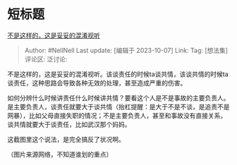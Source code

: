 # 短标题
[不是这样的，这是妥妥的混淆视听](https://www.zhihu.com/pin/1693948528685203456)

> Author: #NellNell
> Last update: [编辑于 2023-10-07]
> Link:
> Tag: [想法集]
> 评论区:
> 泛讨论:

不是这样的，这是妥妥的混淆视听。该谈责任的时候ta谈共情，该谈共情的时候ta谈责任，这种思路会导致各种无效的处理，甚至造成严重的伤害。

如何分辨什么时候讲责任什么时候讲共情？要看这个人是不是事故的主要负责人。是主要负责人，谈责任就要大于谈共情（抬杠提醒：是大于不是不谈，是追责不是网暴），比如父母直接失职的情况；不是主要负责人，甚至和事故没有直接关系，谈共情就要大于谈责任，比如武汉那个妈妈。

这截图里这个说法，是完全搞反了状况啊。

（图片来源网络，不知道谁划的重点）
